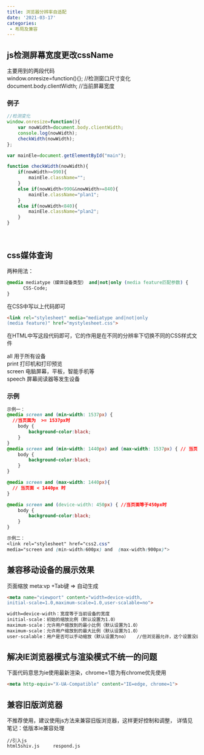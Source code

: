 ```yaml
---
title: 浏览器分辨率自适配
date: '2021-03-17'
categories:
 - 布局及兼容
---
```


## js检测屏幕宽度更改cssName

主要用到的两段代码  
window.onresize=function(){};  //检测窗口尺寸变化
document.body.clientWidth;		//当前屏幕宽度

### 例子

```js
//检测变化
window.onresize=function(){
	var nowWidth=document.body.clientWidth;
	console.log(nowWidth);
	checkWidth(nowWidth);
};

var mainEle=document.getElementById("main");

function checkWidth(nowWidth){
	if(nowWidth>=990){			
		mainEle.className="";
	}
	else if(nowWidth<990&&nowWidth>=840){	
		mainEle.className="plan1";
	}
	else if(nowWidth<840){			
		mainEle.className="plan2";
	}
}
```


​

## css媒体查询

两种用法：

```css
@media mediatype（媒体设备类型） and|not|only (media feature匹配参数) {
	  CSS-Code;
}
```

在CSS中写以上代码即可

```html
<link rel="stylesheet" media="mediatype and|not|only 
(media feature)" href="mystylesheet.css">
```

在HTML中写这段代码即可，它的作用是在不同的分辨率下切换不同的CSS样式文件

all     用于所有设备  
print 	打印机和打印预览  
screen	电脑屏幕，平板，智能手机等  
speech	屏幕阅读器等发生设备

### 示例

```css
示例一：
@media screen and (min-width: 1537px) { 
  //当页面为  >= 1537px时
	body { 
		background-color:black;
	}
}
@media screen and (min-width: 1440px) and (max-width: 1537px) { // 当页面 >= 1440px 并且 < 1547px 时
	body { 
		background-color:black;
	}
}

@media screen and (max-width: 1440px){
  // 当页面 < 1440px 时
}

@media screen and (device-width: 450px) { //当页面等于450px时
	body { 
		background-color:black;
	}
}

示例二：
<link rel="stylesheet" href="css2.css" 
media="screen and (min-width:600px) and  (max-width:900px)">
```


## 兼容移动设备的展示效果

页面缩放
meta:vp +Tab键  => 自动生成


```html
<meta name="viewport" content="width=device-width,
initial-scale=1.0,maximum-scale=1.0,user-scalable=no">

width=device-width：宽度等于当前设备的宽度
initial-scale：初始的缩放比例（默认设置为1.0）
maximum-scale：允许用户缩放到的最小比例（默认设置为1.0）
maximum-scale：允许用户缩放到的最大比例（默认设置为1.0）
user-scalable：用户是否可以手动缩放（默认设置为no）   //但浏览器允许，这个设置没卵用
```

## 解决IE浏览器模式与渲染模式不统一的问题


下面代码意思为ie使用最新渲染，chrome=1意为有chrome优先使用

```html
<meta http-equiv="X-UA-Compatible" content="IE=edge, chrome=1">
```

## 兼容旧版浏览器

不推荐使用，建议使用js方法来兼容旧版浏览器，这样更好控制和调整，
详情见笔记：低版本ie兼容处理

	//引入js
	html5shiv.js     respond.js

